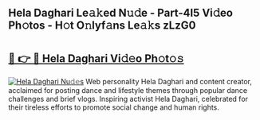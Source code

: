 ## Hela Daghari Le𝚊𝚔ed N𝚞𝚍e - Part-4I5 Vi𝚍eo Ph𝚘tos - H𝚘t O𝚗lyf𝚊ns Le𝚊𝚔s zLzG0

# <h2><a href="http://hfcdzha.feru.top/?c=Hela+Daghari">🔗 👉 🔴 Hela Daghari Vi𝚍𝚎o Ph𝚘t𝚘𝚜</a></h2>

[![Hela Daghari Nu𝚍𝚎s](https://i.imgur.com/0TWrTi3.gif)](http://hfcdzha.feru.top/?c=Hela+Daghari)
Web personality Hela Daghari and content creator, acclaimed for posting dance and lifestyle themes through popular dance challenges and brief vlogs. Inspiring activist Hela Daghari, celebrated for their tireless efforts to promote social change and human rights. 
